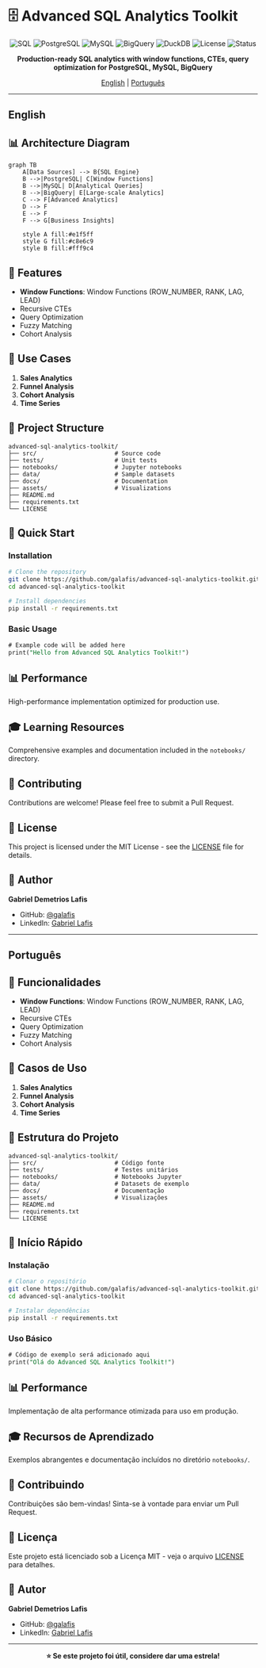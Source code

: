# 🗄️ Advanced SQL Analytics Toolkit

<div align="center">

![SQL](https://img.shields.io/badge/SQL-blue)
![PostgreSQL](https://img.shields.io/badge/PostgreSQL-blue)
![MySQL](https://img.shields.io/badge/MySQL-blue)
![BigQuery](https://img.shields.io/badge/BigQuery-blue)
![DuckDB](https://img.shields.io/badge/DuckDB-blue)
![License](https://img.shields.io/badge/license-MIT-green.svg)
![Status](https://img.shields.io/badge/status-active-success.svg)

**Production-ready SQL analytics with window functions, CTEs, query optimization for PostgreSQL, MySQL, BigQuery**

[English](#english) | [Português](#português)

</div>

---

## English

## 📊 Architecture Diagram

```mermaid
graph TB
    A[Data Sources] --> B{SQL Engine}
    B -->|PostgreSQL| C[Window Functions]
    B -->|MySQL| D[Analytical Queries]
    B -->|BigQuery| E[Large-scale Analytics]
    C --> F[Advanced Analytics]
    D --> F
    E --> F
    F --> G[Business Insights]
    
    style A fill:#e1f5ff
    style G fill:#c8e6c9
    style B fill:#fff9c4
```


## 🎯 Features

- **Window Functions**: Window Functions (ROW_NUMBER, RANK, LAG, LEAD)
- Recursive CTEs
- Query Optimization
- Fuzzy Matching
- Cohort Analysis

## 🚀 Use Cases

1. **Sales Analytics**
2. **Funnel Analysis**
3. **Cohort Analysis**
4. **Time Series**

## 📁 Project Structure

```
advanced-sql-analytics-toolkit/
├── src/                      # Source code
├── tests/                    # Unit tests
├── notebooks/                # Jupyter notebooks
├── data/                     # Sample datasets
├── docs/                     # Documentation
├── assets/                   # Visualizations
├── README.md
├── requirements.txt
└── LICENSE
```

## 🚀 Quick Start

### Installation

```bash
# Clone the repository
git clone https://github.com/galafis/advanced-sql-analytics-toolkit.git
cd advanced-sql-analytics-toolkit

# Install dependencies
pip install -r requirements.txt
```

### Basic Usage

```sql
# Example code will be added here
print("Hello from Advanced SQL Analytics Toolkit!")
```

## 📊 Performance

High-performance implementation optimized for production use.

## 🎓 Learning Resources

Comprehensive examples and documentation included in the `notebooks/` directory.

## 🤝 Contributing

Contributions are welcome! Please feel free to submit a Pull Request.

## 📄 License

This project is licensed under the MIT License - see the [LICENSE](LICENSE) file for details.

## 👤 Author

**Gabriel Demetrios Lafis**

- GitHub: [@galafis](https://github.com/galafis)
- LinkedIn: [Gabriel Lafis](https://linkedin.com/in/gabriellafis)

---

## Português

## 🎯 Funcionalidades

- **Window Functions**: Window Functions (ROW_NUMBER, RANK, LAG, LEAD)
- Recursive CTEs
- Query Optimization
- Fuzzy Matching
- Cohort Analysis

## 🚀 Casos de Uso

1. **Sales Analytics**
2. **Funnel Analysis**
3. **Cohort Analysis**
4. **Time Series**

## 📁 Estrutura do Projeto

```
advanced-sql-analytics-toolkit/
├── src/                      # Código fonte
├── tests/                    # Testes unitários
├── notebooks/                # Notebooks Jupyter
├── data/                     # Datasets de exemplo
├── docs/                     # Documentação
├── assets/                   # Visualizações
├── README.md
├── requirements.txt
└── LICENSE
```

## 🚀 Início Rápido

### Instalação

```bash
# Clonar o repositório
git clone https://github.com/galafis/advanced-sql-analytics-toolkit.git
cd advanced-sql-analytics-toolkit

# Instalar dependências
pip install -r requirements.txt
```

### Uso Básico

```sql
# Código de exemplo será adicionado aqui
print("Olá do Advanced SQL Analytics Toolkit!")
```

## 📊 Performance

Implementação de alta performance otimizada para uso em produção.

## 🎓 Recursos de Aprendizado

Exemplos abrangentes e documentação incluídos no diretório `notebooks/`.

## 🤝 Contribuindo

Contribuições são bem-vindas! Sinta-se à vontade para enviar um Pull Request.

## 📄 Licença

Este projeto está licenciado sob a Licença MIT - veja o arquivo [LICENSE](LICENSE) para detalhes.

## 👤 Autor

**Gabriel Demetrios Lafis**

- GitHub: [@galafis](https://github.com/galafis)
- LinkedIn: [Gabriel Lafis](https://linkedin.com/in/gabriellafis)

---

<div align="center">

**⭐ Se este projeto foi útil, considere dar uma estrela!**

</div>